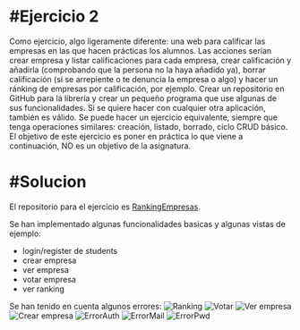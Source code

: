 #Ejercicio 2
=================
Como ejercicio, algo ligeramente diferente: una web para calificar las empresas en las que hacen prácticas los alumnos. Las acciones serían crear empresa y listar calificaciones para cada empresa, crear calificación y añadirla (comprobando que la persona no la haya añadido ya), borrar calificación (si se arrepiente o te denuncia la empresa o algo) y hacer un ránking de empresas por calificación, por ejemplo. Crear un repositorio en GitHub para la librería y crear un pequeño programa que use algunas de sus funcionalidades. Si se quiere hacer con cualquier otra aplicación, también es válido.
Se puede hacer un ejercicio equivalente, siempre que tenga operaciones similares: creación, listado, borrado, ciclo CRUD básico. El objetivo de este ejercicio es poner en práctica lo que viene a continuación, NO es un objetivo de la asignatura.


#Solucion
================
El repositorio para el ejercicio es [RankingEmpresas](https://github.com/fnavarrogonzalez/RankingEmpresas).

Se han implementado algunas funcionalidades basicas y algunas vistas de ejemplo:
- login/register de students
- crear empresa
- ver empresa 
- votar empresa
- ver ranking

Se han tenido en cuenta algunos errores: 
![Ranking](http://francisconavarro.nom.es/cloudcomputing/t1/ranking.png)
![Votar](http://francisconavarro.nom.es/cloudcomputing/t1/errorvote.png)
![Ver empresa](http://francisconavarro.nom.es/cloudcomputing/t1/infoempresa.png)
![Crear empresa](http://francisconavarro.nom.es/cloudcomputing/t1/crearempresa.png)
![ErrorAuth](http://francisconavarro.nom.es/cloudcomputing/t1/errorauth.png)
![ErrorMail](http://francisconavarro.nom.es/cloudcomputing/t1/errormail.png)
![ErrorPwd](http://francisconavarro.nom.es/cloudcomputing/t1/errorpwd.png)
